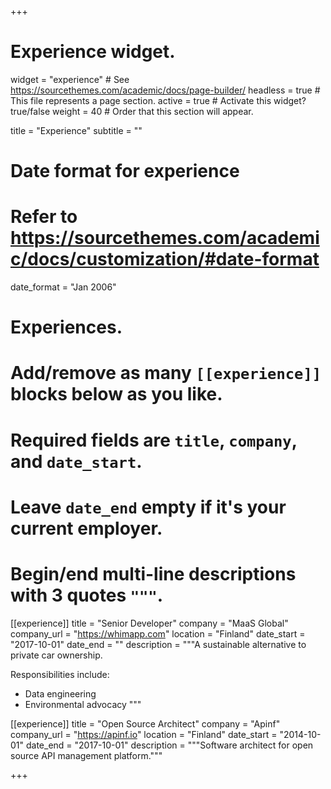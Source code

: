 +++
# Experience widget.
widget = "experience"  # See https://sourcethemes.com/academic/docs/page-builder/
headless = true  # This file represents a page section.
active = true  # Activate this widget? true/false
weight = 40  # Order that this section will appear.

title = "Experience"
subtitle = ""

# Date format for experience
#   Refer to https://sourcethemes.com/academic/docs/customization/#date-format
date_format = "Jan 2006"

# Experiences.
#   Add/remove as many `[[experience]]` blocks below as you like.
#   Required fields are `title`, `company`, and `date_start`.
#   Leave `date_end` empty if it's your current employer.
#   Begin/end multi-line descriptions with 3 quotes `"""`.
[[experience]]
  title = "Senior Developer"
  company = "MaaS Global"
  company_url = "https://whimapp.com"
  location = "Finland"
  date_start = "2017-10-01"
  date_end = ""
  description = """A sustainable alternative to private car ownership.

  Responsibilities include:
  
  * Data engineering
  * Environmental advocacy
  """

[[experience]]
  title = "Open Source Architect"
  company = "Apinf"
  company_url = "https://apinf.io"
  location = "Finland"
  date_start = "2014-10-01"
  date_end = "2017-10-01"
  description = """Software architect for open source API management platform."""

+++
